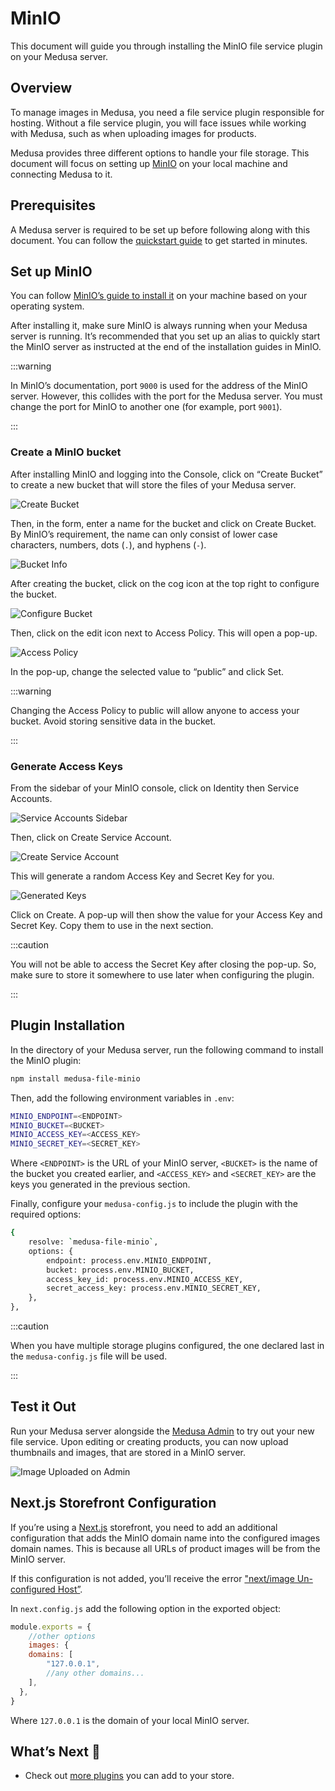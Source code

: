 # MinIO

This document will guide you through installing the MinIO file service plugin on your Medusa server.

## Overview

To manage images in Medusa, you need a file service plugin responsible for hosting. Without a file service plugin, you will face issues while working with Medusa, such as when uploading images for products.

Medusa provides three different options to handle your file storage. This document will focus on setting up [MinIO](https://min.io) on your local machine and connecting Medusa to it.

## Prerequisites

A Medusa server is required to be set up before following along with this document. You can follow the [quickstart guide](../quickstart/quick-start.md) to get started in minutes.

## Set up MinIO

You can follow [MinIO’s guide to install it](https://docs.min.io/minio/baremetal/quickstart/quickstart.html) on your machine based on your operating system.

After installing it, make sure MinIO is always running when your Medusa server is running. It’s recommended that you set up an alias to quickly start the MinIO server as instructed at the end of the installation guides in MinIO.

:::warning

In MinIO’s documentation, port `9000` is used for the address of the MinIO server. However, this collides with the port for the Medusa server. You must change the port for MinIO to another one (for example, port `9001`).

:::

### Create a MinIO bucket

After installing MinIO and logging into the Console, click on “Create Bucket” to create a new bucket that will store the files of your Medusa server.

![Create Bucket](https://i.imgur.com/PwLldKt.png)

Then, in the form, enter a name for the bucket and click on Create Bucket. By MinIO’s requirement, the name can only consist of lower case characters, numbers, dots (`.`), and hyphens (`-`).

![Bucket Info](https://i.imgur.com/UB477rl.png)

After creating the bucket, click on the cog icon at the top right to configure the bucket.

![Configure Bucket](https://i.imgur.com/0pB8RIM.png)

Then, click on the edit icon next to Access Policy. This will open a pop-up.

![Access Policy](https://i.imgur.com/qo3QQz4.png)

In the pop-up, change the selected value to “public” and click Set.

:::warning

Changing the Access Policy to public will allow anyone to access your bucket. Avoid storing sensitive data in the bucket.

:::

### Generate Access Keys

From the sidebar of your MinIO console, click on Identity then Service Accounts.

![Service Accounts Sidebar](https://i.imgur.com/CkTbrEc.png)

Then, click on Create Service Account.

![Create Service Account](https://i.imgur.com/a000HQf.png)

This will generate a random Access Key and Secret Key for you.

![Generated Keys](https://i.imgur.com/my4c7zU.png)

Click on Create. A pop-up will then show the value for your Access Key and Secret Key. Copy them to use in the next section.

:::caution

You will not be able to access the Secret Key after closing the pop-up. So, make sure to store it somewhere to use later when configuring the plugin.

:::

## Plugin Installation

In the directory of your Medusa server, run the following command to install the MinIO plugin:

```bash npm2yarn
npm install medusa-file-minio
```

Then, add the following environment variables in `.env`:

```bash
MINIO_ENDPOINT=<ENDPOINT>
MINIO_BUCKET=<BUCKET>
MINIO_ACCESS_KEY=<ACCESS_KEY>
MINIO_SECRET_KEY=<SECRET_KEY>
```

Where `<ENDPOINT>` is the URL of your MinIO server, `<BUCKET>` is the name of the bucket you created earlier, and `<ACCESS_KEY>` and `<SECRET_KEY>` are the keys you generated in the previous section.

Finally, configure your `medusa-config.js` to include the plugin with the required options:

```bash
{
    resolve: `medusa-file-minio`,
    options: {
        endpoint: process.env.MINIO_ENDPOINT,
        bucket: process.env.MINIO_BUCKET,
        access_key_id: process.env.MINIO_ACCESS_KEY,
        secret_access_key: process.env.MINIO_SECRET_KEY,
    },
},
```

:::caution

When you have multiple storage plugins configured, the one declared last in the `medusa-config.js` file will be used.

:::

## Test it Out

Run your Medusa server alongside the [Medusa Admin](../admin/quickstart.md) to try out your new file service. Upon editing or creating products, you can now upload thumbnails and images, that are stored in a MinIO server.

![Image Uploaded on Admin](https://i.imgur.com/alabX2i.png)

## Next.js Storefront Configuration

If you’re using a [Next.js](../starters/nextjs-medusa-starter.md) storefront, you need to add an additional configuration that adds the MinIO domain name into the configured images domain names. This is because all URLs of product images will be from the MinIO server.

If this configuration is not added, you’ll receive the error ["next/image Un-configured Host”](https://nextjs.org/docs/messages/next-image-unconfigured-host).

In `next.config.js` add the following option in the exported object:

```jsx
module.exports = {
    //other options
    images: {
    domains: [
        "127.0.0.1",
        //any other domains...
    ],
  },
}
```

Where `127.0.0.1` is the domain of your local MinIO server.

## What’s Next 🚀

- Check out [more plugins](https://github.com/medusajs/medusa/tree/master/packages) you can add to your store.
